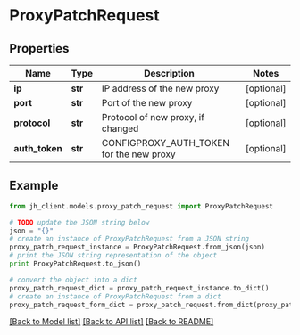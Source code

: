 # ProxyPatchRequest


## Properties

Name | Type | Description | Notes
------------ | ------------- | ------------- | -------------
**ip** | **str** | IP address of the new proxy | [optional] 
**port** | **str** | Port of the new proxy | [optional] 
**protocol** | **str** | Protocol of new proxy, if changed | [optional] 
**auth_token** | **str** | CONFIGPROXY_AUTH_TOKEN for the new proxy | [optional] 

## Example

```python
from jh_client.models.proxy_patch_request import ProxyPatchRequest

# TODO update the JSON string below
json = "{}"
# create an instance of ProxyPatchRequest from a JSON string
proxy_patch_request_instance = ProxyPatchRequest.from_json(json)
# print the JSON string representation of the object
print ProxyPatchRequest.to_json()

# convert the object into a dict
proxy_patch_request_dict = proxy_patch_request_instance.to_dict()
# create an instance of ProxyPatchRequest from a dict
proxy_patch_request_form_dict = proxy_patch_request.from_dict(proxy_patch_request_dict)
```
[[Back to Model list]](../README.md#documentation-for-models) [[Back to API list]](../README.md#documentation-for-api-endpoints) [[Back to README]](../README.md)


